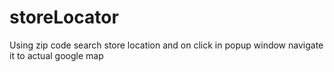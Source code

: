 # storeLocator
Using zip code search store location and on click in popup window navigate it to actual google map
